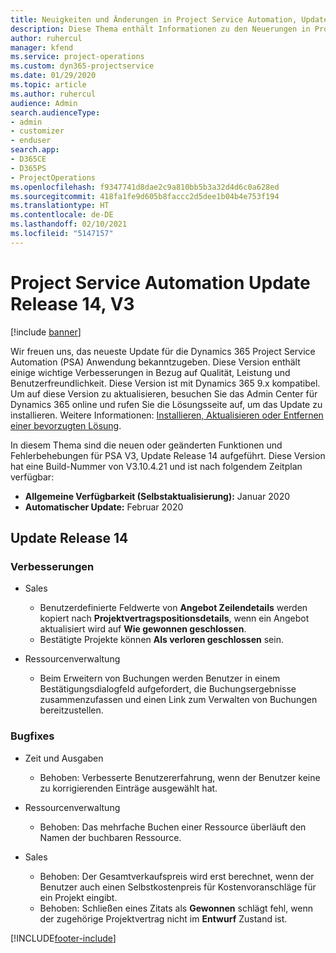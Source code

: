 ```yaml
---
title: Neuigkeiten und Änderungen in Project Service Automation, Update Release 14, V3
description: Diese Thema enthält Informationen zu den Neuerungen in Project Service Automation Update Release 14, V3.
author: ruhercul
manager: kfend
ms.service: project-operations
ms.custom: dyn365-projectservice
ms.date: 01/29/2020
ms.topic: article
ms.author: ruhercul
audience: Admin
search.audienceType:
- admin
- customizer
- enduser
search.app:
- D365CE
- D365PS
- ProjectOperations
ms.openlocfilehash: f9347741d8dae2c9a810bb5b3a32d4d6c0a628ed
ms.sourcegitcommit: 418fa1fe9d605b8faccc2d5dee1b04b4e753f194
ms.translationtype: HT
ms.contentlocale: de-DE
ms.lasthandoff: 02/10/2021
ms.locfileid: "5147157"
---
```

# <a name="project-service-automation-update-release-14-v3"></a>Project Service Automation Update Release 14, V3

[!include [banner](../includes/psa-now-project-operations.md)]

Wir freuen uns, das neueste Update für die Dynamics 365 Project Service Automation (PSA) Anwendung bekanntzugeben. Diese Version enthält einige wichtige Verbesserungen in Bezug auf Qualität, Leistung und Benutzerfreundlichkeit. Diese Version ist mit Dynamics 365 9.x kompatibel. Um auf diese Version zu aktualisieren, besuchen Sie das Admin Center für Dynamics 365 online und rufen Sie die Lösungsseite auf, um das Update zu installieren. Weitere Informationen: [Installieren, Aktualisieren oder Entfernen einer bevorzugten Lösung](https://docs.microsoft.com/power-platform/admin/install-remove-preferred-solution).

In diesem Thema sind die neuen oder geänderten Funktionen und Fehlerbehebungen für PSA V3, Update Release 14 aufgeführt. Diese Version hat eine Build-Nummer von V3.10.4.21 und ist nach folgendem Zeitplan verfügbar:

- **Allgemeine Verfügbarkeit (Selbstaktualisierung):** Januar 2020
- **Automatischer Update:** Februar 2020

## <a name="update-release-14"></a>Update Release 14

### <a name="enhancements"></a>Verbesserungen

- Sales

     - Benutzerdefinierte Feldwerte von **Angebot Zeilendetails** werden kopiert nach **Projektvertragspositionsdetails**, wenn ein Angebot aktualisiert wird auf **Wie gewonnen geschlossen**.
     - Bestätigte Projekte können **Als verloren geschlossen** sein.

- Ressourcenverwaltung

     - Beim Erweitern von Buchungen werden Benutzer in einem Bestätigungsdialogfeld aufgefordert, die Buchungsergebnisse zusammenzufassen und einen Link zum Verwalten von Buchungen bereitzustellen.


### <a name="bug-fixes"></a>Bugfixes

- Zeit und Ausgaben

     - Behoben: Verbesserte Benutzererfahrung, wenn der Benutzer keine zu korrigierenden Einträge ausgewählt hat.

- Ressourcenverwaltung

     - Behoben: Das mehrfache Buchen einer Ressource überläuft den Namen der buchbaren Ressource.

- Sales

     - Behoben: Der Gesamtverkaufspreis wird erst berechnet, wenn der Benutzer auch einen Selbstkostenpreis für Kostenvoranschläge für ein Projekt eingibt.
     - Behoben: Schließen eines Zitats als **Gewonnen** schlägt fehl, wenn der zugehörige Projektvertrag nicht im **Entwurf** Zustand ist.



[!INCLUDE[footer-include](../includes/footer-banner.md)]